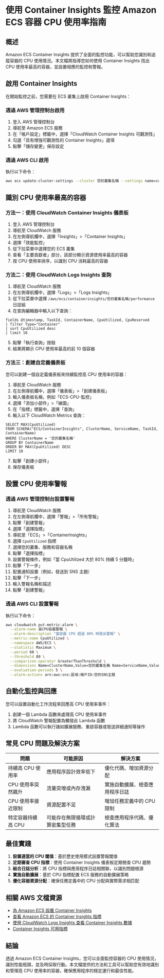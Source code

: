 # 使用 Container Insights 監控 Amazon ECS 容器 CPU 使用率指南

## 概述

Amazon ECS Container Insights 提供了全面的監控功能，可以幫助您識別和追蹤容器的 CPU 使用情況。本文檔將指導您如何使用 Container Insights 找出 CPU 使用率最高的容器，並設置相應的監控和警報。

## 啟用 Container Insights

在開始監控之前，您需要在 ECS 叢集上啟用 Container Insights：

### 透過 AWS 管理控制台啟用

1. 登入 AWS 管理控制台
2. 導航至 Amazon ECS 服務
3. 在「帳戶設定」標籤中，選擇「CloudWatch Container Insights 可觀測性」
4. 勾選「具有增強可觀測性的 Container Insights」選項
5. 點擊「儲存變更」保存設定

### 透過 AWS CLI 啟用

執行以下命令：

```bash
aws ecs update-cluster-settings --cluster 您的叢集名稱 --settings name=containerInsights,value=enhanced
```

## 識別 CPU 使用率最高的容器

### 方法一：使用 CloudWatch Container Insights 儀表板

1. 登入 AWS 管理控制台
2. 導航至 CloudWatch 服務
3. 在左側導航欄中，選擇「Insights」>「Container Insights」
4. 選擇「效能監控」
5. 從下拉菜單中選擇您的 ECS 叢集
6. 查看「主要貢獻者」部分，該部分顯示資源使用率最高的容器
7. 按 CPU 使用率排序，以識別 CPU 消耗最高的容器

### 方法二：使用 CloudWatch Logs Insights 查詢

1. 導航至 CloudWatch 服務
2. 在左側導航欄中，選擇「Logs」>「Logs Insights」
3. 從下拉菜單中選擇 `/aws/ecs/containerinsights/您的叢集名稱/performance` 日誌組
4. 在查詢編輯器中輸入以下查詢：

```
fields @timestamp, TaskId, ContainerName, CpuUtilized, CpuReserved
| filter Type="Container"
| sort CpuUtilized desc
| limit 10
```

5. 點擊「執行查詢」按鈕
6. 結果將顯示 CPU 使用率最高的前 10 個容器

### 方法三：創建自定義儀表板

您可以創建一個自定義儀表板來持續監控高 CPU 使用率的容器：

1. 導航至 CloudWatch 服務
2. 在左側導航欄中，選擇「儀表板」>「創建儀表板」
3. 輸入儀表板名稱，例如「ECS-CPU-監控」
4. 選擇「添加小部件」>「線圖」
5. 在「指標」標籤中，選擇「查詢」
6. 輸入以下 CloudWatch Metrics 查詢：

```
SELECT MAX(CpuUtilized) 
FROM SCHEMA("ECS/ContainerInsights", ClusterName, ServiceName, TaskId, ContainerName) 
WHERE ClusterName = '您的叢集名稱'
GROUP BY ContainerName
ORDER BY MAX(CpuUtilized) DESC
LIMIT 10
```

7. 點擊「創建小部件」
8. 保存儀表板

## 設置 CPU 使用率警報

### 透過 AWS 管理控制台設置警報

1. 導航至 CloudWatch 服務
2. 在左側導航欄中，選擇「警報」>「所有警報」
3. 點擊「創建警報」
4. 選擇「選擇指標」
5. 導航至「ECS」>「ContainerInsights」
6. 選擇 `CpuUtilized` 指標
7. 選擇您的叢集、服務和容器名稱
8. 點擊「選擇指標」
9. 設置警報條件，例如「當 CpuUtilized 大於 80% 持續 5 分鐘時」
10. 點擊「下一步」
11. 配置通知設置（例如，發送到 SNS 主題）
12. 點擊「下一步」
13. 輸入警報名稱和描述
14. 點擊「創建警報」

### 透過 AWS CLI 設置警報

執行以下命令：

```bash
aws cloudwatch put-metric-alarm \
  --alarm-name 高CPU容器警報 \
  --alarm-description "當容器 CPU 超過 80% 時發出警報" \
  --metric-name CpuUtilized \
  --namespace AWS/ECS \
  --statistic Maximum \
  --period 60 \
  --threshold 80 \
  --comparison-operator GreaterThanThreshold \
  --dimensions Name=ClusterName,Value=您的叢集名稱 Name=ServiceName,Value=您的服務名稱 \
  --evaluation-periods 5 \
  --alarm-actions arn:aws:sns:區域:帳戶ID:您的SNS主題
```

## 自動化監控與回應

您可以設置自動化工作流程來回應高 CPU 使用率事件：

1. 創建一個 Lambda 函數來處理高 CPU 使用率事件
2. 將 CloudWatch 警報配置為觸發此 Lambda 函數
3. Lambda 函數可以執行諸如擴展服務、重啟容器或發送詳細通知等操作

## 常見 CPU 問題及解決方案

| 問題 | 可能原因 | 解決方案 |
|------|---------|---------|
| 持續高 CPU 使用率 | 應用程序設計效率低下 | 優化代碼、增加資源分配 |
| CPU 使用率突然飆升 | 流量突增或內存洩漏 | 實施自動擴展、檢查應用程序日誌 |
| CPU 使用率接近限制 | 資源配置不足 | 增加任務定義中的 CPU 限制 |
| 特定容器持續高 CPU | 可能存在無限循環或計算密集型任務 | 檢查應用程序代碼、優化算法 |

## 最佳實踐

1. **設置適當的 CPU 閾值**：基於歷史使用模式設置警報閾值
2. **定期審查 CPU 指標**：使用 Container Insights 儀表板定期檢查 CPU 趨勢
3. **結合日誌分析**：將 CPU 指標與應用程序日誌相關聯，以識別問題根源
4. **實施自動擴展**：基於 CPU 指標配置 ECS 服務的自動擴展策略
5. **優化容器資源分配**：確保任務定義中的 CPU 分配與實際需求相匹配

## 相關 AWS 文檔資源

- [為 Amazon ECS 設置 Container Insights](https://docs.aws.amazon.com/zh_tw/AmazonCloudWatch/latest/monitoring/deploy-container-insights-ECS-cluster.html)
- [查看 Amazon ECS 的 Container Insights 指標](https://docs.aws.amazon.com/zh_tw/AmazonCloudWatch/latest/monitoring/Container-Insights-view-metrics.html)
- [使用 CloudWatch Logs Insights 查看 Container Insights 數據](https://docs.aws.amazon.com/zh_tw/AmazonCloudWatch/latest/monitoring/Container-Insights-analyze-ECS.html)
- [Container Insights 可用指標](https://docs.aws.amazon.com/zh_tw/AmazonCloudWatch/latest/monitoring/Container-Insights-metrics-ECS.html)

## 結論

透過 Amazon ECS Container Insights，您可以全面監控容器的 CPU 使用情況，識別性能瓶頸，並及時採取行動。本文檔提供的方法和工具可以幫助您有效地識別和管理高 CPU 使用率的容器，確保應用程序的穩定運行和最佳性能。
